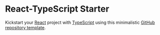 # React-TypeScript Starter

Kickstart your [React](https://react.dev/) project with [TypeScript](https://www.typescriptlang.org/) using this minimalistic [GitHub repository template](https://docs.github.com/en/repositories/creating-and-managing-repositories/creating-a-repository-from-a-template).
